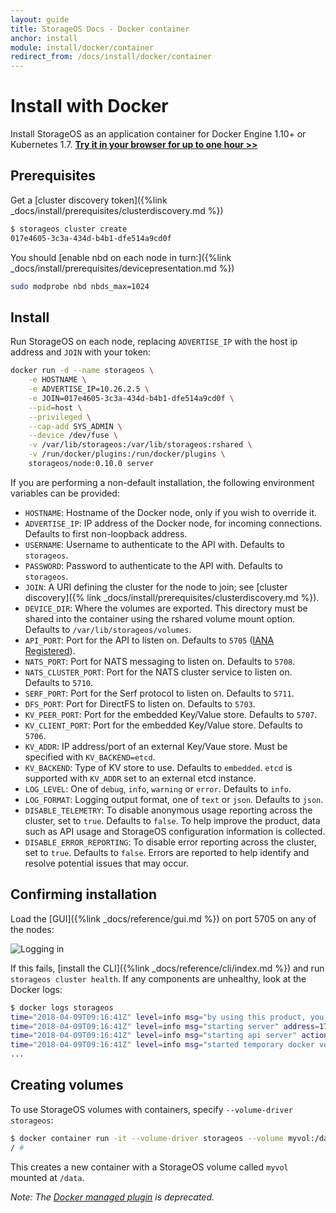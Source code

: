 ```yaml
---
layout: guide
title: StorageOS Docs - Docker container
anchor: install
module: install/docker/container
redirect_from: /docs/install/docker/container
---
```


# Install with Docker

Install StorageOS as an application container for Docker Engine 1.10+ or
Kubernetes 1.7. [**Try it in your browser for up to one hour >>**](https://my.storageos.com/main/tutorial/install-with-docker)

## Prerequisites

Get a [cluster discovery token]({%link _docs/install/prerequisites/clusterdiscovery.md %})
```bash
$ storageos cluster create
017e4605-3c3a-434d-b4b1-dfe514a9cd0f
```

You should [enable nbd on each node in turn:]({%link _docs/install/prerequisites/devicepresentation.md %})
```bash
sudo modprobe nbd nbds_max=1024
```

## Install

Run StorageOS on each node, replacing `ADVERTISE_IP` with the host
ip address and `JOIN` with your token:

```bash
docker run -d --name storageos \
    -e HOSTNAME \
    -e ADVERTISE_IP=10.26.2.5 \
    -e JOIN=017e4605-3c3a-434d-b4b1-dfe514a9cd0f \
    --pid=host \
    --privileged \
    --cap-add SYS_ADMIN \
    --device /dev/fuse \
    -v /var/lib/storageos:/var/lib/storageos:rshared \
    -v /run/docker/plugins:/run/docker/plugins \
    storageos/node:0.10.0 server
```

If you are performing a non-default installation, the following environment
variables can be provided:

* `HOSTNAME`: Hostname of the Docker node, only if you wish to override it.
* `ADVERTISE_IP`: IP address of the Docker node, for incoming connections.  Defaults to first non-loopback address.
* `USERNAME`: Username to authenticate to the API with.  Defaults to `storageos`.
* `PASSWORD`: Password to authenticate to the API with.  Defaults to `storageos`.
* `JOIN`: A URI defining the cluster for the node to join; see [cluster discovery]({% link _docs/install/prerequisites/clusterdiscovery.md %}).
* `DEVICE_DIR`: Where the volumes are exported.  This directory must be shared into the container using the rshared volume mount option. Defaults to `/var/lib/storageos/volumes`.
* `API_PORT`: Port for the API to listen on.  Defaults to `5705` ([IANA Registered](https://www.iana.org/assignments/service-names-port-numbers/service-names-port-numbers.xhtml?search=5705)).
* `NATS_PORT`: Port for NATS messaging to listen on.  Defaults to `5708`.
* `NATS_CLUSTER_PORT`: Port for the NATS cluster service to listen on.  Defaults to `5710`.
* `SERF_PORT`: Port for the Serf protocol to listen on.  Defaults to `5711`.
* `DFS_PORT`: Port for DirectFS to listen on.  Defaults to `5703`.
* `KV_PEER_PORT`: Port for the embedded Key/Value store. Defaults to `5707`.
* `KV_CLIENT_PORT`: Port for the embedded Key/Value store. Defaults to `5706`.
* `KV_ADDR`: IP address/port of an external Key/Vaue store.  Must be specified with `KV_BACKEND=etcd`.
* `KV_BACKEND`: Type of KV store to use. Defaults to `embedded`. `etcd` is supported with `KV_ADDR` set to an external etcd instance.
* `LOG_LEVEL`: One of `debug`, `info`, `warning` or `error`.  Defaults to `info`.
* `LOG_FORMAT`: Logging output format, one of `text` or `json`.  Defaults to `json`.
* `DISABLE_TELEMETRY`: To disable anonymous usage reporting across the cluster, set to `true`. Defaults to `false`. To help improve the product, data such as API usage and StorageOS configuration information is collected.
* `DISABLE_ERROR_REPORTING`: To disable error reporting across the cluster, set to `true`. Defaults to `false`. Errors are reported to help identify and resolve potential issues that may occur.

## Confirming installation

Load the [GUI]({%link _docs/reference/gui.md %}) on port 5705 on any of the nodes:

![Logging in](/images/docs/gui/login.png)

If this fails, [install the CLI]({%link _docs/reference/cli/index.md %}) and run
`storageos cluster health`. If any components are unhealthy, look at the Docker
logs:

```bash
$ docker logs storageos
time="2018-04-09T09:16:41Z" level=info msg="by using this product, you are agreeing to the terms of the StorageOS Ltd. End User Subscription Agreement (EUSA) found at: https://storageos.com/legal/#eusa" module=command
time="2018-04-09T09:16:41Z" level=info msg="starting server" address=172.17.0.7 cluster= hostname=host01 id=b80ac576-5bd0-4b0e-8b95-cbdea8233b08 join=7895d1a5-49ba-4b0a-82fd-5becd1b9c487 labels="map[]" module=command version="StorageOS 0.10.0 (d70f6f5), built: 2018-02-27T144558Z"
time="2018-04-09T09:16:41Z" level=info msg="starting api server" action=create category=server endpoint="0.0.0.0:5705" module=cp
time="2018-04-09T09:16:41Z" level=info msg="started temporary docker volume plugin api while control plane starts"
...
```

## Creating volumes

To use StorageOS volumes with containers, specify `--volume-driver storageos`:

```bash
$ docker container run -it --volume-driver storageos --volume myvol:/data busybox sh
/ #
```
This creates a new container with a StorageOS volume called `myvol` mounted at `/data`.

*Note: The [Docker managed plugin](https://hub.docker.com/r/storageos/plugin/) is deprecated.*

